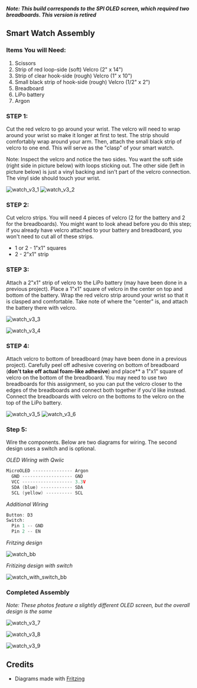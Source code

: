 ***Note: This build corresponds to the SPI OLED screen, which required two breadboards. This version is retired***

## Smart Watch Assembly

### Items You will Need: 

1. Scissors
2. Strip of red loop-side (soft) Velcro (2" x 14")
3. Strip of clear hook-side (rough) Velcro (1" x 10")
4. Small black strip of hook-side (rough) Velcro (1/2" x 2")
4. Breadboard
5. LiPo battery
6. Argon

### STEP 1:

Cut the red velcro to go around your wrist. The velcro will need to wrap around your wrist so make it longer at first to test. The strip should comfortably wrap around your arm. Then, attach the small black strip of velcro to one end. This will serve as the "clasp" of your smart watch. 

Note: Inspect the velcro and notice the two sides. You want the soft side (right side in picture below) with loops sticking out. The other side (left in picture below) is just a vinyl backing and isn't part of the velcro connection. The vinyl side should touch your wrist. 

![watch_v3_1](guide_build_watch.assets/watch_v3_1.jpg)
![watch_v3_2](guide_build_watch.assets/watch_v3_2.jpg)

### STEP 2:

Cut velcro strips. You will need 4 pieces of velcro (2 for the battery and 2 for the breadboards). You might want to look ahead before you do this step; if you already have velcro attached to your battery and breadboard, you won't need to cut all of these strips.

* 1 or 2 - 1"x1" squares
* 2 - 2"x1" strip 

### STEP 3:

Attach a 2"x1" strip of velcro to the LiPo battery (may have been done in a previous project). Place a 1"x1" square of velcro in the center on top and bottom of the battery. Wrap the red velcro strip around your wrist so that it is clasped and comfortable. Take note of where the "center" is, and attach the battery there with velcro. 

![watch_v3_3](guide_build_watch.assets/watch_v3_3.png)

![watch_v3_4](guide_build_watch.assets/watch_v3_4.png)



### STEP 4:

Attach velcro to bottom of breadboard (may have been done in a previous project). Carefully peel off adhesive covering on bottom of breadboard (**don't take off actual foam-like adhesive**) and place** a 1"x1" square of velcro on the bottom of the breadboard. You may need to use two breadboards for this assignment, so you can put the velcro closer to the edges of the breadboards and connect both together if you'd like instead. Connect the breadboards with velcro on the bottoms to the velcro on the top of the LiPo battery.

![watch_v3_5](guide_build_watch.assets/watch_v3_5.png)
![watch_v3_6](guide_build_watch.assets/watch_v3_6.png)


### Step 5:

Wire the components. Below are two diagrams for wiring. The second design uses a switch and is optional.

*OLED Wiring with Qwiic* 

```c++
MicroOLED --------------- Argon
  GND ------------------- GND
  VCC ------------------- 3.3V
  SDA (blue) ------------ SDA
  SCL (yellow) ---------- SCL
```

*Additional Wiring*

```c++
Button: D3
Switch: 
  Pin 1 -- GND
  Pin 2 -- EN
```



*Fritzing design*

![watch_bb](guide_build_watch.assets/watch_bb.png)

*Fritizing design with switch*

![watch_with_switch_bb](guide_build_watch.assets/watch_with_switch_bb.png)

### Completed Assembly

*Note: These photos feature a slightly different OLED screen, but the overall design is the same*

![watch_v3_7](guide_build_watch.assets/watch_v3_7.png)

![watch_v3_8](guide_build_watch.assets/watch_v3_8.png)

![watch_v3_9](guide_build_watch.assets/watch_v3_9.png)

## Credits

* Diagrams made with [Fritzing](https://fritzing.org/home/)